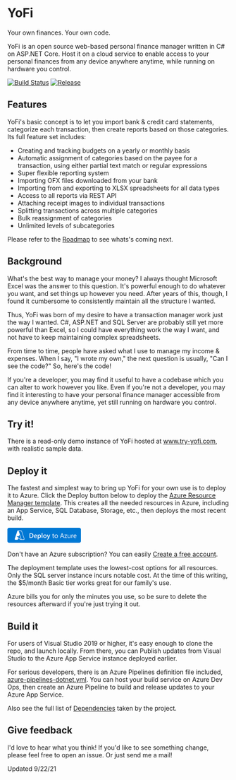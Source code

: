 ﻿# YoFi

Your own finances. Your own code.

YoFi is an open source web-based personal finance manager written in C# on ASP<meta/>.NET Core. Host it on a cloud service to enable access to your personal finances from any device anywhere anytime, while running on hardware you control. 

[![Build Status](https://jcoliz.visualstudio.com/Ofx/_apis/build/status/YoFi%20DotNet?branchName=master)](https://jcoliz.visualstudio.com/Ofx/_build/latest?definitionId=20&branchName=master)
[![Release](https://jcoliz.vsrm.visualstudio.com/_apis/public/Release/badge/c9089da1-9273-4ee3-b0a0-b26a5e1661d7/1/1)](https://jcoliz.vsrm.visualstudio.com/_apis/public/Release/badge/c9089da1-9273-4ee3-b0a0-b26a5e1661d7/1/1)

## Features

YoFi's basic concept is to let you import bank & credit card statements, categorize each
transaction, then create reports based on those categories. Its full feature set includes:

* Creating and tracking budgets on a yearly or monthly basis
* Automatic assignment of categories based on the payee for a transaction, using either partial text match or regular expressions
* Super flexible reporting system
* Importing OFX files downloaded from your bank
* Importing from and exporting to XLSX spreadsheets for all data types 
* Access to all reports via REST API
* Attaching receipt images to individual transactions
* Splitting transactions across multiple categories
* Bulk reassignment of categories
* Unlimited levels of subcategories

Please refer to the [Roadmap](/docs/Roadmap.md) to see whats's coming next.

## Background

What's the best way to manage your money? I always thought Microsoft Excel was the answer to this
question. It's powerful enough to do whatever you want, and set things up however you need. After
years of this, though, I found it cumbersome to consistently maintain all the structure I wanted.

Thus, YoFi was born of my desire to have a transaction manager work just the way I wanted. C#, ASP<meta/>.NET and SQL Server are probably still yet more powerful than Excel, so I could have everything work the
way I want, and not have to keep maintaining complex spreadsheets.

From time to time, people have asked what I use to manage my income & expenses. When I say, "I wrote
my own," the next question is usually, "Can I see the code?" So, here's the code!

If you're a developer, you may find it useful to have a codebase which you can alter to work however
you like. Even if you're not a developer, you may find it interesting to have your personal finance
manager accessible from any device anywhere anytime, yet still running on hardware you control.

## Try it!

There is a read-only demo instance of YoFi hosted at www.try-yofi.com, with realistic sample data.

## Deploy it

The fastest and simplest way to bring up YoFi for your own use is to deploy it to Azure.
Click the Deploy button below to deploy the [Azure Resource Manager template](./deploy/ARM-Template.md).
This creates all the needed resources in Azure, including an App Service, SQL Database, 
Storage, etc., then deploys the most recent build. 

[![Deploy To Azure](/docs/images/deploytoazure.png)](https://portal.azure.com/#create/Microsoft.Template/)

Don't have an Azure subscription? You can easily [Create a free account](https://azure.microsoft.com/en-us/free/).

The deployment template uses the lowest-cost options for all resources. Only the SQL server instance 
incurs notable cost. At the time of this writing, the $5/month Basic tier works great for our family's
use.

Azure bills you for only the minutes you use, so be sure to delete the resources afterward if you're just trying it out.

## Build it

For users of Visual Studio 2019 or higher, it's easy enough to clone the repo, and launch locally.
From there, you can Publish updates from Visual Studio to the Azure App Service instance deployed earlier.

For serious developers, there is an Azure Pipelines definition file included, [azure-pipelines-dotnet.yml](/azure-pipelines-dotnet.yml). You can host your build
service on Azure Dev Ops, then create an Azure Pipeline to build and release updates to your Azure App Service.

Also see the full list of [Dependencies](/docs/Dependencies.md) taken by the project.

## Give feedback

I'd love to hear what you think! If you'd like to see something change, please feel free to open an issue. Or just send me a mail!

Updated 9/22/21